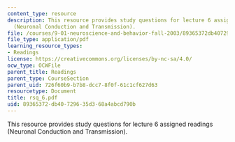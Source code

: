 ```yaml
---
content_type: resource
description: This resource provides study questions for lecture 6 assigned readings
  (Neuronal Conduction and Transmission).
file: /courses/9-01-neuroscience-and-behavior-fall-2003/89365372db40729635d368a4abcd790b_rsq_6.pdf
file_type: application/pdf
learning_resource_types:
- Readings
license: https://creativecommons.org/licenses/by-nc-sa/4.0/
ocw_type: OCWFile
parent_title: Readings
parent_type: CourseSection
parent_uid: 726f60b9-b7b8-dcc7-8f0f-61c1cf627d63
resourcetype: Document
title: rsq_6.pdf
uid: 89365372-db40-7296-35d3-68a4abcd790b
---
```

This resource provides study questions for lecture 6 assigned readings (Neuronal Conduction and Transmission).